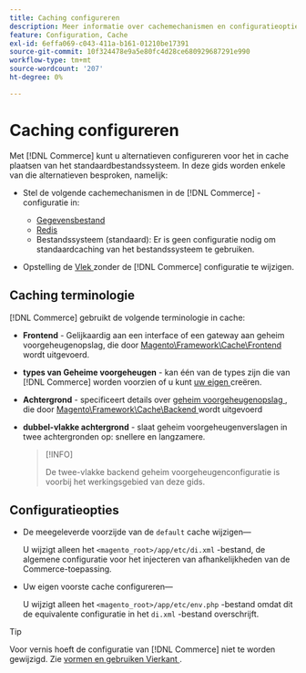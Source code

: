 ```yaml
---
title: Caching configureren
description: Meer informatie over cachemechanismen en configuratieopties voor Adobe Commerce-toepassingen. Alternatieven voor standaardcaching van bestandssystemen ontdekken.
feature: Configuration, Cache
exl-id: 6effa069-c043-411a-b161-01210be17391
source-git-commit: 10f324478e9a5e80fc4d28ce680929687291e990
workflow-type: tm+mt
source-wordcount: '207'
ht-degree: 0%

---
```


# Caching configureren

Met [!DNL Commerce] kunt u alternatieven configureren voor het in cache plaatsen van het standaardbestandssysteem. In deze gids worden enkele van die alternatieven besproken, namelijk:

- Stel de volgende cachemechanismen in de [!DNL Commerce] -configuratie in:

   - [ Gegevensbestand ](https://developer.adobe.com/commerce/php/development/cache/partial/database-caching/)
   - [Redis](config-redis.md)
   - Bestandssysteem (standaard): Er is geen configuratie nodig om standaardcaching van het bestandssysteem te gebruiken.

- Opstelling de [ Vlek ](config-varnish.md) zonder de [!DNL Commerce] configuratie te wijzigen.

## Caching terminologie

[!DNL Commerce] gebruikt de volgende terminologie in cache:

- **Frontend** - Gelijkaardig aan een interface of een gateway aan geheim voorgeheugenopslag, die door [ Magento\Framework\Cache\Frontend ](https://github.com/magento/magento2/tree/2.4/lib/internal/Magento/Framework/Cache/Frontend) wordt uitgevoerd.
- **types van Geheime voorgeheugen** - kan één van de types zijn die van [!DNL Commerce] worden voorzien of u kunt [ uw eigen ](https://developer.adobe.com/commerce/php/development/cache/partial/cache-type/) creëren.
- **Achtergrond** - specificeert details over [ geheim voorgeheugenopslag ](https://framework.zend.com/manual/1.12/en/zend.cache.backends.html), die door [ Magento\Framework\Cache\Backend ](https://github.com/magento/magento2/tree/2.4/lib/internal/Magento/Framework/Cache/Backend) wordt uitgevoerd
- **dubbel-vlakke achtergrond** - slaat geheim voorgeheugenverslagen in twee achtergronden op: snellere en langzamere.

  >[!INFO]
  >
  >De twee-vlakke backend geheim voorgeheugenconfiguratie is voorbij het werkingsgebied van deze gids.

## Configuratieopties

- De meegeleverde voorzijde van de `default` cache wijzigen—

  U wijzigt alleen het `<magento_root>/app/etc/di.xml` -bestand, de algemene configuratie voor het injecteren van afhankelijkheden van de Commerce-toepassing.

- Uw eigen voorste cache configureren—

  U wijzigt alleen het `<magento_root>/app/etc/env.php` -bestand omdat dit de equivalente configuratie in het `di.xml` -bestand overschrijft.

>[!TIP]
>
>Voor vernis hoeft de configuratie van [!DNL Commerce] niet te worden gewijzigd. Zie [ vormen en gebruiken Vierkant ](config-varnish.md).

